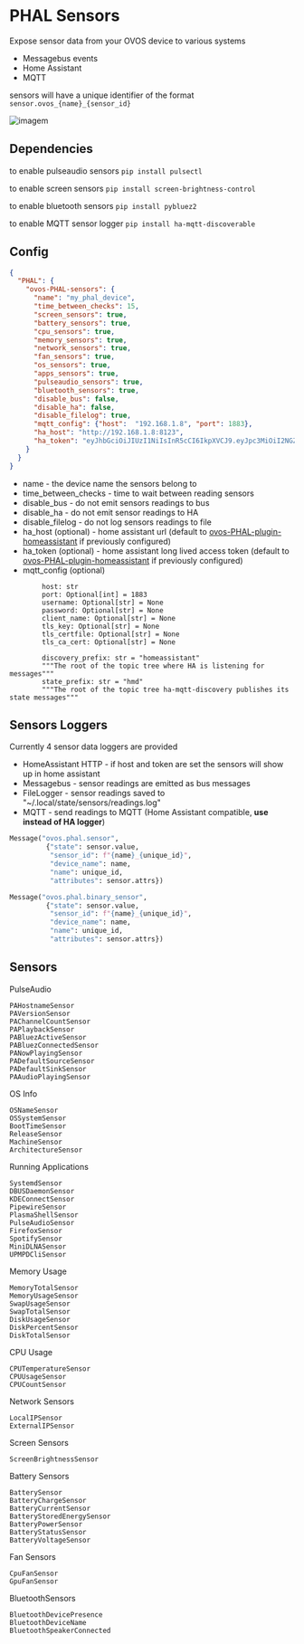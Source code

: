 # PHAL Sensors

Expose sensor data from your OVOS device to various systems

- Messagebus events
- Home Assistant
- MQTT

sensors will have a unique identifier of the format `sensor.ovos_{name}_{sensor_id}`

![imagem](https://github.com/OpenVoiceOS/ovos-PHAL-sensors/assets/33701864/c13e694c-1b3d-4cb1-bae6-5c851560b135)

## Dependencies

to enable pulseaudio sensors `pip install pulsectl`

to enable screen sensors `pip install screen-brightness-control`

to enable bluetooth sensors `pip install pybluez2`

to enable MQTT sensor logger `pip install ha-mqtt-discoverable`


## Config

```json
{
  "PHAL": {
    "ovos-PHAL-sensors": {
      "name": "my_phal_device",
      "time_between_checks": 15,
      "screen_sensors": true,
      "battery_sensors": true,
      "cpu_sensors": true,
      "memory_sensors": true,
      "network_sensors": true,
      "fan_sensors": true,
      "os_sensors": true,
      "apps_sensors": true,
      "pulseaudio_sensors": true,
      "bluetooth_sensors": true,
      "disable_bus": false,
      "disable_ha": false,
      "disable_filelog": true,
      "mqtt_config": {"host":  "192.168.1.8", "port": 1883},
      "ha_host": "http://192.168.1.8:8123",
      "ha_token": "eyJhbGciOiJIUzI1NiIsInR5cCI6IkpXVCJ9.eyJpc3MiOiI2NGZmODYxY2M3ZDE0ZDZmODQ5..."
    }
  }
}
```

- name - the device name the sensors belong to
- time_between_checks - time to wait between reading sensors
- disable_bus - do not emit sensors readings to bus
- disable_ha - do not emit sensor readings to HA
- disable_filelog - do not log sensors readings to file
- ha_host (optional) - home assistant url (default to [ovos-PHAL-plugin-homeassistant](https://github.com/OpenVoiceOS/ovos-PHAL-plugin-homeassistant) if previously configured)
- ha_token (optional) - home assistant long lived access token (default to [ovos-PHAL-plugin-homeassistant](https://github.com/OpenVoiceOS/ovos-PHAL-plugin-homeassistant) if previously configured)
- mqtt_config (optional) 
```
        host: str
        port: Optional[int] = 1883
        username: Optional[str] = None
        password: Optional[str] = None
        client_name: Optional[str] = None
        tls_key: Optional[str] = None
        tls_certfile: Optional[str] = None
        tls_ca_cert: Optional[str] = None

        discovery_prefix: str = "homeassistant"
        """The root of the topic tree where HA is listening for messages"""
        state_prefix: str = "hmd"
        """The root of the topic tree ha-mqtt-discovery publishes its state messages"""
```

## Sensors Loggers

Currently 4 sensor data loggers are provided

- HomeAssistant HTTP - if host and token are set the sensors will show up in home assistant
- Messagebus - sensor readings are emitted as bus messages
- FileLogger - sensor readings saved to "~/.local/state/sensors/readings.log"
- MQTT - send readings to MQTT (Home Assistant compatible, **use instead of HA logger**)

````python
Message("ovos.phal.sensor",
         {"state": sensor.value,
          "sensor_id": f"{name}_{unique_id}",
          "device_name": name,
          "name": unique_id,
          "attributes": sensor.attrs})

Message("ovos.phal.binary_sensor",
         {"state": sensor.value,
          "sensor_id": f"{name}_{unique_id}",
          "device_name": name,
          "name": unique_id,
          "attributes": sensor.attrs})
````

## Sensors

PulseAudio
```
PAHostnameSensor
PAVersionSensor
PAChannelCountSensor
PAPlaybackSensor
PABluezActiveSensor
PABluezConnectedSensor
PANowPlayingSensor
PADefaultSourceSensor
PADefaultSinkSensor
PAAudioPlayingSensor
```

OS Info
```
OSNameSensor
OSSystemSensor
BootTimeSensor
ReleaseSensor
MachineSensor
ArchitectureSensor
```

Running Applications
```
SystemdSensor
DBUSDaemonSensor
KDEConnectSensor
PipewireSensor
PlasmaShellSensor
PulseAudioSensor
FirefoxSensor
SpotifySensor
MiniDLNASensor
UPMPDCliSensor
```

Memory Usage
```
MemoryTotalSensor
MemoryUsageSensor
SwapUsageSensor
SwapTotalSensor
DiskUsageSensor
DiskPercentSensor
DiskTotalSensor
```

CPU Usage
```
CPUTemperatureSensor
CPUUsageSensor
CPUCountSensor
```

Network Sensors
```
LocalIPSensor
ExternalIPSensor
```

Screen Sensors
```
ScreenBrightnessSensor
```

Battery Sensors
```
BatterySensor
BatteryChargeSensor
BatteryCurrentSensor
BatteryStoredEnergySensor
BatteryPowerSensor
BatteryStatusSensor
BatteryVoltageSensor
```

Fan Sensors
```
CpuFanSensor
GpuFanSensor
```

BluetoothSensors
```
BluetoothDevicePresence
BluetoothDeviceName
BluetoothSpeakerConnected
```
